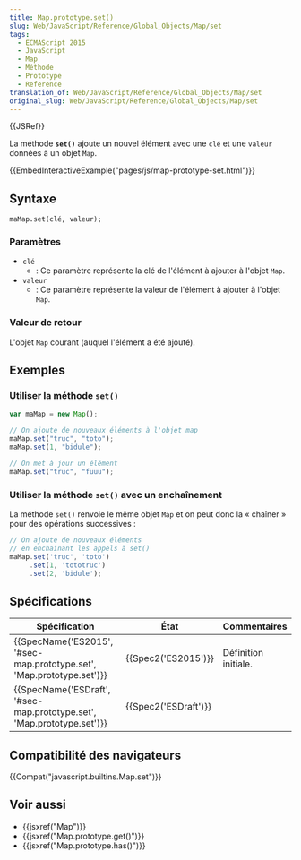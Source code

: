 ```yaml
---
title: Map.prototype.set()
slug: Web/JavaScript/Reference/Global_Objects/Map/set
tags:
  - ECMAScript 2015
  - JavaScript
  - Map
  - Méthode
  - Prototype
  - Reference
translation_of: Web/JavaScript/Reference/Global_Objects/Map/set
original_slug: Web/JavaScript/Reference/Global_Objects/Map/set
---
```

{{JSRef}}

La méthode **`set()`** ajoute un nouvel élément avec une `clé` et une `valeur` données à un objet `Map`.

{{EmbedInteractiveExample("pages/js/map-prototype-set.html")}}

## Syntaxe

    maMap.set(clé, valeur);

### Paramètres

- `clé`
  - : Ce paramètre représente la clé de l'élément à ajouter à l'objet `Map`.
- `valeur`
  - : Ce paramètre représente la valeur de l'élément à ajouter à l'objet `Map`.

### Valeur de retour

L'objet `Map` courant (auquel l'élément a été ajouté).

## Exemples

### Utiliser la méthode `set()`

```js
var maMap = new Map();

// On ajoute de nouveaux éléments à l'objet map
maMap.set("truc", "toto");
maMap.set(1, "bidule");

// On met à jour un élément
maMap.set("truc", "fuuu");
```

### Utiliser la méthode `set()` avec un enchaînement

La méthode `set()` renvoie le même objet `Map` et on peut donc la « chaîner » pour des opérations successives :

```js
// On ajoute de nouveaux éléments
// en enchaînant les appels à set()
maMap.set('truc', 'toto')
     .set(1, 'tototruc')
     .set(2, 'bidule');
```

## Spécifications

| Spécification                                                                                | État                         | Commentaires         |
| -------------------------------------------------------------------------------------------- | ---------------------------- | -------------------- |
| {{SpecName('ES2015', '#sec-map.prototype.set', 'Map.prototype.set')}} | {{Spec2('ES2015')}}     | Définition initiale. |
| {{SpecName('ESDraft', '#sec-map.prototype.set', 'Map.prototype.set')}} | {{Spec2('ESDraft')}} |                      |

## Compatibilité des navigateurs

{{Compat("javascript.builtins.Map.set")}}

## Voir aussi

- {{jsxref("Map")}}
- {{jsxref("Map.prototype.get()")}}
- {{jsxref("Map.prototype.has()")}}
